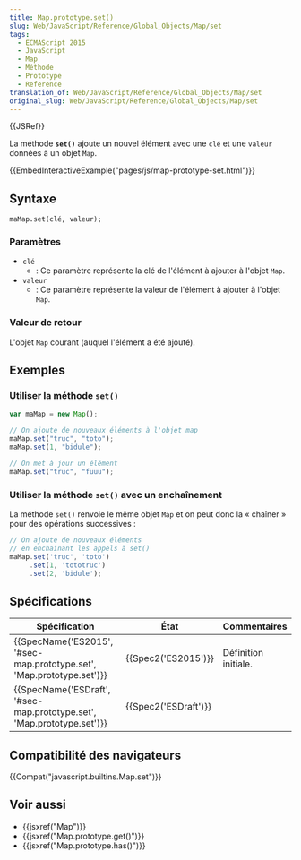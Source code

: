 ```yaml
---
title: Map.prototype.set()
slug: Web/JavaScript/Reference/Global_Objects/Map/set
tags:
  - ECMAScript 2015
  - JavaScript
  - Map
  - Méthode
  - Prototype
  - Reference
translation_of: Web/JavaScript/Reference/Global_Objects/Map/set
original_slug: Web/JavaScript/Reference/Global_Objects/Map/set
---
```

{{JSRef}}

La méthode **`set()`** ajoute un nouvel élément avec une `clé` et une `valeur` données à un objet `Map`.

{{EmbedInteractiveExample("pages/js/map-prototype-set.html")}}

## Syntaxe

    maMap.set(clé, valeur);

### Paramètres

- `clé`
  - : Ce paramètre représente la clé de l'élément à ajouter à l'objet `Map`.
- `valeur`
  - : Ce paramètre représente la valeur de l'élément à ajouter à l'objet `Map`.

### Valeur de retour

L'objet `Map` courant (auquel l'élément a été ajouté).

## Exemples

### Utiliser la méthode `set()`

```js
var maMap = new Map();

// On ajoute de nouveaux éléments à l'objet map
maMap.set("truc", "toto");
maMap.set(1, "bidule");

// On met à jour un élément
maMap.set("truc", "fuuu");
```

### Utiliser la méthode `set()` avec un enchaînement

La méthode `set()` renvoie le même objet `Map` et on peut donc la « chaîner » pour des opérations successives :

```js
// On ajoute de nouveaux éléments
// en enchaînant les appels à set()
maMap.set('truc', 'toto')
     .set(1, 'tototruc')
     .set(2, 'bidule');
```

## Spécifications

| Spécification                                                                                | État                         | Commentaires         |
| -------------------------------------------------------------------------------------------- | ---------------------------- | -------------------- |
| {{SpecName('ES2015', '#sec-map.prototype.set', 'Map.prototype.set')}} | {{Spec2('ES2015')}}     | Définition initiale. |
| {{SpecName('ESDraft', '#sec-map.prototype.set', 'Map.prototype.set')}} | {{Spec2('ESDraft')}} |                      |

## Compatibilité des navigateurs

{{Compat("javascript.builtins.Map.set")}}

## Voir aussi

- {{jsxref("Map")}}
- {{jsxref("Map.prototype.get()")}}
- {{jsxref("Map.prototype.has()")}}
